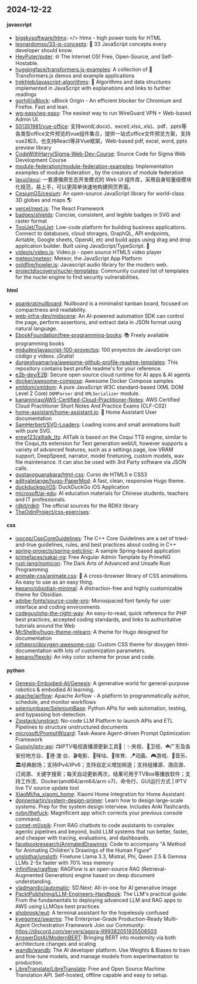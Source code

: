 ## 2024-12-22

#### javascript
* [bigskysoftware/htmx](https://github.com/bigskysoftware/htmx): </> htmx - high power tools for HTML
* [leonardomso/33-js-concepts](https://github.com/leonardomso/33-js-concepts): 📜 33 JavaScript concepts every developer should know.
* [HeyPuter/puter](https://github.com/HeyPuter/puter): 🌐 The Internet OS! Free, Open-Source, and Self-Hostable.
* [huggingface/transformers.js-examples](https://github.com/huggingface/transformers.js-examples): A collection of 🤗 Transformers.js demos and example applications
* [trekhleb/javascript-algorithms](https://github.com/trekhleb/javascript-algorithms): 📝 Algorithms and data structures implemented in JavaScript with explanations and links to further readings
* [gorhill/uBlock](https://github.com/gorhill/uBlock): uBlock Origin - An efficient blocker for Chromium and Firefox. Fast and lean.
* [wg-easy/wg-easy](https://github.com/wg-easy/wg-easy): The easiest way to run WireGuard VPN + Web-based Admin UI.
* [501351981/vue-office](https://github.com/501351981/vue-office): 支持word(.docx)、excel(.xlsx,.xls)、pdf、pptx等各类型office文件预览的vue组件集合，提供一站式office文件预览方案，支持vue2和3，也支持React等非Vue框架。Web-based pdf, excel, word, pptx preview library
* [CodeWithHarry/Sigma-Web-Dev-Course](https://github.com/CodeWithHarry/Sigma-Web-Dev-Course): Source Code for Sigma Web Development Course
* [module-federation/module-federation-examples](https://github.com/module-federation/module-federation-examples): Implementation examples of module federation , by the creators of module federation
* [layui/layui](https://github.com/layui/layui): 一套遵循原生态开发模式的 Web UI 组件库，采用自身轻量级模块化规范，易上手，可以更简单快速地构建网页界面。
* [CesiumGS/cesium](https://github.com/CesiumGS/cesium): An open-source JavaScript library for world-class 3D globes and maps 🌎
* [vercel/next.js](https://github.com/vercel/next.js): The React Framework
* [badges/shields](https://github.com/badges/shields): Concise, consistent, and legible badges in SVG and raster format
* [ToolJet/ToolJet](https://github.com/ToolJet/ToolJet): Low-code platform for building business applications. Connect to databases, cloud storages, GraphQL, API endpoints, Airtable, Google sheets, OpenAI, etc and build apps using drag and drop application builder. Built using JavaScript/TypeScript. 🚀
* [videojs/video.js](https://github.com/videojs/video.js): Video.js - open source HTML5 video player
* [meteor/meteor](https://github.com/meteor/meteor): Meteor, the JavaScript App Platform
* [goldfire/howler.js](https://github.com/goldfire/howler.js): Javascript audio library for the modern web.
* [projectdiscovery/nuclei-templates](https://github.com/projectdiscovery/nuclei-templates): Community curated list of templates for the nuclei engine to find security vulnerabilities.

#### html
* [apankrat/nullboard](https://github.com/apankrat/nullboard): Nullboard is a minimalist kanban board, focused on compactness and readability.
* [web-infra-dev/midscene](https://github.com/web-infra-dev/midscene): An AI-powered automation SDK can control the page, perform assertions, and extract data in JSON format using natural language.
* [EbookFoundation/free-programming-books](https://github.com/EbookFoundation/free-programming-books): 📚 Freely available programming books
* [midudev/javascript-100-proyectos](https://github.com/midudev/javascript-100-proyectos): 100 proyectos de JavaScript con código y vídeos. ¡Gratis!
* [durgeshsamariya/awesome-github-profile-readme-templates](https://github.com/durgeshsamariya/awesome-github-profile-readme-templates): This repository contains best profile readme's for your reference.
* [e2b-dev/E2B](https://github.com/e2b-dev/E2B): Secure open source cloud runtime for AI apps & AI agents
* [docker/awesome-compose](https://github.com/docker/awesome-compose): Awesome Docker Compose samples
* [xmldom/xmldom](https://github.com/xmldom/xmldom): A pure JavaScript W3C standard-based (XML DOM Level 2 Core) `DOMParser` and `XMLSerializer` module.
* [kananinirav/AWS-Certified-Cloud-Practitioner-Notes](https://github.com/kananinirav/AWS-Certified-Cloud-Practitioner-Notes): AWS Certified Cloud Practitioner Short Notes And Practice Exams (CLF-C02)
* [home-assistant/home-assistant.io](https://github.com/home-assistant/home-assistant.io): 📘 Home Assistant User documentation
* [SamHerbert/SVG-Loaders](https://github.com/SamHerbert/SVG-Loaders): Loading icons and small animations built with pure SVG.
* [erew123/alltalk_tts](https://github.com/erew123/alltalk_tts): AllTalk is based on the Coqui TTS engine, similar to the Coqui_tts extension for Text generation webUI, however supports a variety of advanced features, such as a settings page, low VRAM support, DeepSpeed, narrator, model finetuning, custom models, wav file maintenance. It can also be used with 3rd Party software via JSON calls.
* [gustavoguanabara/html-css](https://github.com/gustavoguanabara/html-css): Curso de HTML5 e CSS3
* [adityatelange/hugo-PaperMod](https://github.com/adityatelange/hugo-PaperMod): A fast, clean, responsive Hugo theme.
* [duckduckgo/iOS](https://github.com/duckduckgo/iOS): DuckDuckGo iOS Application
* [microsoft/ai-edu](https://github.com/microsoft/ai-edu): AI education materials for Chinese students, teachers and IT professionals.
* [rdkit/rdkit](https://github.com/rdkit/rdkit): The official sources for the RDKit library
* [TheOdinProject/css-exercises](https://github.com/TheOdinProject/css-exercises): 

#### css
* [isocpp/CppCoreGuidelines](https://github.com/isocpp/CppCoreGuidelines): The C++ Core Guidelines are a set of tried-and-true guidelines, rules, and best practices about coding in C++
* [spring-projects/spring-petclinic](https://github.com/spring-projects/spring-petclinic): A sample Spring-based application
* [primefaces/sakai-ng](https://github.com/primefaces/sakai-ng): Free Angular Admin Template by PrimeNG
* [rust-lang/nomicon](https://github.com/rust-lang/nomicon): The Dark Arts of Advanced and Unsafe Rust Programming
* [animate-css/animate.css](https://github.com/animate-css/animate.css): 🍿 A cross-browser library of CSS animations. As easy to use as an easy thing.
* [kepano/obsidian-minimal](https://github.com/kepano/obsidian-minimal): A distraction-free and highly customizable theme for Obsidian.
* [adobe-fonts/source-code-pro](https://github.com/adobe-fonts/source-code-pro): Monospaced font family for user interface and coding environments
* [codeguy/php-the-right-way](https://github.com/codeguy/php-the-right-way): An easy-to-read, quick reference for PHP best practices, accepted coding standards, and links to authoritative tutorials around the Web
* [McShelby/hugo-theme-relearn](https://github.com/McShelby/hugo-theme-relearn): A theme for Hugo designed for documentation
* [jothepro/doxygen-awesome-css](https://github.com/jothepro/doxygen-awesome-css): Custom CSS theme for doxygen html-documentation with lots of customization parameters.
* [kepano/flexoki](https://github.com/kepano/flexoki): An inky color scheme for prose and code.

#### python
* [Genesis-Embodied-AI/Genesis](https://github.com/Genesis-Embodied-AI/Genesis): A generative world for general-purpose robotics & embodied AI learning.
* [apache/airflow](https://github.com/apache/airflow): Apache Airflow - A platform to programmatically author, schedule, and monitor workflows
* [seleniumbase/SeleniumBase](https://github.com/seleniumbase/SeleniumBase): Python APIs for web automation, testing, and bypassing bot-detection.
* [Zipstack/unstract](https://github.com/Zipstack/unstract): No-code LLM Platform to launch APIs and ETL Pipelines to structure unstructured documents
* [microsoft/PromptWizard](https://github.com/microsoft/PromptWizard): Task-Aware Agent-driven Prompt Optimization Framework
* [Guovin/iptv-api](https://github.com/Guovin/iptv-api): 📺IPTV电视直播源更新工具🚀：✨央视、📡卫视、☘️广东及各省份地方台、🌊港·澳·台、🎬电影、🎥咪咕、🏀体育、🪁动画、🎮游戏、🎵音乐、🏛经典剧场；支持IPv4/IPv6；支持自定义增加频道；支持组播源、酒店源、订阅源、关键字搜索；每天自动更新两次，结果可用于TVBox等播放软件；支持工作流、Docker(amd64/arm64/arm v7)、命令行、GUI运行方式 | IPTV live TV source update tool
* [XiaoMi/ha_xiaomi_home](https://github.com/XiaoMi/ha_xiaomi_home): Xiaomi Home Integration for Home Assistant
* [donnemartin/system-design-primer](https://github.com/donnemartin/system-design-primer): Learn how to design large-scale systems. Prep for the system design interview. Includes Anki flashcards.
* [nvbn/thefuck](https://github.com/nvbn/thefuck): Magnificent app which corrects your previous console command.
* [comet-ml/opik](https://github.com/comet-ml/opik): From RAG chatbots to code assistants to complex agentic pipelines and beyond, build LLM systems that run better, faster, and cheaper with tracing, evaluations, and dashboards.
* [facebookresearch/AnimatedDrawings](https://github.com/facebookresearch/AnimatedDrawings): Code to accompany "A Method for Animating Children's Drawings of the Human Figure"
* [unslothai/unsloth](https://github.com/unslothai/unsloth): Finetune Llama 3.3, Mistral, Phi, Qwen 2.5 & Gemma LLMs 2-5x faster with 70% less memory
* [infiniflow/ragflow](https://github.com/infiniflow/ragflow): RAGFlow is an open-source RAG (Retrieval-Augmented Generation) engine based on deep document understanding.
* [vladmandic/automatic](https://github.com/vladmandic/automatic): SD.Next: All-in-one for AI generative image
* [PacktPublishing/LLM-Engineers-Handbook](https://github.com/PacktPublishing/LLM-Engineers-Handbook): The LLM's practical guide: From the fundamentals to deploying advanced LLM and RAG apps to AWS using LLMOps best practices
* [shobrook/wut](https://github.com/shobrook/wut): A terminal assistant for the hopelessly confused
* [kyegomez/swarms](https://github.com/kyegomez/swarms): The Enterprise-Grade Production-Ready Multi-Agent Orchestration Framework Join our Community: https://discord.com/servers/agora-999382051935506503
* [AnswerDotAI/ModernBERT](https://github.com/AnswerDotAI/ModernBERT): Bringing BERT into modernity via both architecture changes and scaling
* [wandb/wandb](https://github.com/wandb/wandb): The AI developer platform. Use Weights & Biases to train and fine-tune models, and manage models from experimentation to production.
* [LibreTranslate/LibreTranslate](https://github.com/LibreTranslate/LibreTranslate): Free and Open Source Machine Translation API. Self-hosted, offline capable and easy to setup.
